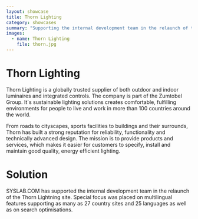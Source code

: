 ```yaml
---
layout: showcase
title: Thorn Lighting
category: showcases
summary: "Supporting the internal development team in the relaunch of the Thorn Lightning site. Special focus was placed on multilingual features supporting as many as 27 country sites and 25 languages as well as on search optimisations."
images:
  - name: Thorn Lighting
    file: thorn.jpg
---
```


# Thorn Lighting

Thorn Lighting is a globally trusted supplier of both outdoor and indoor luminaires and integrated controls. The company is part of the Zumtobel Group. It´s sustainable lighting solutions creates comfortable, fulfilling environments for people to live and work in more than 100 countries around the world.

From roads to cityscapes, sports facilities to buildings and their surrounds, Thorn has built a strong reputation for reliability, functionality and technically advanced design. The mission is to provide products and services, which makes it easier for customers to specify, install and maintain good quality, energy efficient lighting.

# Solution

SYSLAB.COM has supported the internal development team in the relaunch of the Thorn Lightning site. Special focus was placed on multilingual features supporting as many as 27 country sites and 25 languages as well as on search optimisations.

